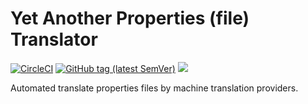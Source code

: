 # Yet Another Properties (file) Translator

[![CircleCI](https://circleci.com/gh/Soontao/yaptranslator.svg?style=shield)](https://circleci.com/gh/Soontao/yaptranslator)
[![GitHub tag (latest SemVer)](https://img.shields.io/github/tag/Soontao/yaptranslator.svg)](https://github.com/Soontao/yaptranslator/releases)
[![](https://godoc.org/github.com/Soontao/yaptranslator?status.svg)](http://godoc.org/github.com/Soontao/yaptranslator)

Automated translate properties files by machine translation providers.